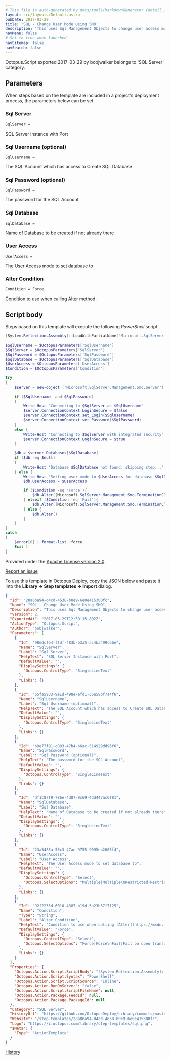 ```yaml
---
# This file is auto-generated by docs/tools/MarkdownGenerator (detail.js)
layout: src/layouts/Default.astro
pubDate: 2017-03-29
title: 'SQL - Change User Mode Using SMO'
description: 'This uses Sql Management Objects to change user access mode.  If the username and password are both empty then it will attempt a trusted connection using integrated security.'
navMenu: false
# Set to true when launched
navSitemap: false
navSearch: false
---
```


Octopus.Script exported 2017-03-29 by bobjwalker belongs to 'SQL Server' category.

## Parameters

When steps based on the template are included in a project's deployment process, the parameters below can be set.


<div class="param">

### Sql Server

`SqlServer = `

SQL Server Instance with Port

</div>
        
<div class="param">

### Sql Username (optional)

`SqlUsername = `

The SQL Account which has access to Create SQL Database

</div>
        
<div class="param">

### Sql Password (optional)

`SqlPassword = `

The password for the SQL Account

</div>
        
<div class="param">

### Sql Database

`SqlDatabase = `

Name of Database to be created if not already there

</div>
        
<div class="param">

### User Access

`UserAccess = `

The User Access mode to set database to

</div>
        
<div class="param">

### Alter Condition

`Condition = Force`

Condition to use when calling [Alter](https://msdn.microsoft.com/en-us/library/ms205110.aspx) method.

</div>
        

## Script body

Steps based on this template will execute the following *PowerShell* script.

```powershell
[System.Reflection.Assembly]::LoadWithPartialName("Microsoft.SqlServer.SMO") | out-null

$SqlUsername = $OctopusParameters['SqlUsername']
$SqlServer = $OctopusParameters['SqlServer']
$SqlPassword = $OctopusParameters['SqlPassword']
$SqlDatabase = $OctopusParameters['SqlDatabase']
$UserAccess = $OctopusParameters['UserAccess']
$Condition = $OctopusParameters['Condition']

try
{    
    $server = new-object ('Microsoft.SqlServer.Management.Smo.Server') $SqlServer
  
    if ($SqlUsername -and $SqlPassword)
    {
        Write-Host "Connecting to $SqlServer as $SqlUsername"
        $server.ConnectionContext.LoginSecure = $false
        $server.ConnectionContext.set_Login($SqlUsername)
        $server.ConnectionContext.set_Password($SqlPassword)      
    } 
    else {
        Write-Host "Connecting to $SqlServer with integrated security"
        $server.ConnectionContext.LoginSecure = $true
    }
    
    $db = $server.Databases[$SqlDatabase]
	if ($db -eq $null)
	{
        Write-Host "Database $SqlDatabase not found, skipping step..."
	} else {
	    Write-Host "Setting user mode to $UserAccess for database $SqlDatabase with condition $Condition"
        $db.UserAccess = $UserAccess

        if ($Condition -eq 'Force'){
            $db.Alter([Microsoft.SqlServer.Management.Smo.TerminationClause]::RollbackTransactionsImmediately)
        } elseif ($Condition -eq 'Fail'){
            $db.Alter([Microsoft.SqlServer.Management.Smo.TerminationClause]::FailOnOpenTransactions)
        } else {
            $db.Alter()
        }
	}
}
catch
{    
    $error[0] | format-list -force
    Exit 1
}
```

Provided under the [Apache License version 2.0](https://github.com/OctopusDeploy/Library/blob/master/LICENSE.txt).

[Report an issue](https://github.com/OctopusDeploy/Library/issues/new?assignees=&labels=&projects=&template=bug-report.yml&title=Issue%20with%20SQL%20-%20Change%20User%20Mode%20Using%20SMO&step-template=SQL%20-%20Change%20User%20Mode%20Using%20SMO)

<div class="get-json">

To use this template in Octopus Deploy, copy the JSON below and paste it into the **Library → Step templates → Import** dialog.

```json
{
  "Id": "28a8ba94-d4cd-4638-b0e9-6e0e415300fc",
  "Name": "SQL - Change User Mode Using SMO",
  "Description": "This uses Sql Management Objects to change user access mode.  If the username and password are both empty then it will attempt a trusted connection using integrated security.",
  "Version": 2,
  "ExportedAt": "2017-03-29T12:50:15.802Z",
  "ActionType": "Octopus.Script",
  "Author": "bobjwalker",
  "Parameters": [
    {
      "Id": "98edcfe4-ffdf-483b-b3a5-ac4ba499cb6e",
      "Name": "SqlServer",
      "Label": "Sql Server",
      "HelpText": "SQL Server Instance with Port",
      "DefaultValue": "",
      "DisplaySettings": {
        "Octopus.ControlType": "SingleLineText"
      },
      "Links": {}
    },
    {
      "Id": "65fa5933-9e1d-498e-afd1-36a58bf7a4f6",
      "Name": "SqlUsername",
      "Label": "Sql Username (optional)",
      "HelpText": "The SQL Account which has access to Create SQL Database",
      "DefaultValue": "",
      "DisplaySettings": {
        "Octopus.ControlType": "SingleLineText"
      },
      "Links": {}
    },
    {
      "Id": "b9e77f91-c083-47b4-b6ac-514929dd96f6",
      "Name": "SqlPassword",
      "Label": "Sql Password (optional)",
      "HelpText": "The password for the SQL Account",
      "DefaultValue": "",
      "DisplaySettings": {
        "Octopus.ControlType": "SingleLineText"
      },
      "Links": {}
    },
    {
      "Id": "df1c87f9-786e-4d87-9c69-4dd447ac6f81",
      "Name": "SqlDatabase",
      "Label": "Sql Database",
      "HelpText": "Name of Database to be created if not already there",
      "DefaultValue": "",
      "DisplaySettings": {
        "Octopus.ControlType": "SingleLineText"
      },
      "Links": {}
    },
    {
      "Id": "23a3485a-56c3-47ae-9755-9095eb2005f4",
      "Name": "UserAccess",
      "Label": "User Access",
      "HelpText": "The User Access mode to set database to",
      "DefaultValue": "",
      "DisplaySettings": {
        "Octopus.ControlType": "Select",
        "Octopus.SelectOptions": "Multiple|Multiple\nRestricted|Restricted\nSingle|Single"
      },
      "Links": {}
    },
    {
      "Id": "92f2235d-6010-4387-b19d-5a23b57f7125",
      "Name": "Condition",
      "Type": "String",
      "Label": "Alter Condition",
      "HelpText": "Condition to use when calling [Alter](https://msdn.microsoft.com/en-us/library/ms205110.aspx) method.",
      "DefaultValue": "Force",
      "DisplaySettings": {
        "Octopus.ControlType": "Select",
        "Octopus.SelectOptions": "Force|Force\nFail|Fail on open transactions\nWait|Wait for no connections"
      },
      "Links": {}
    }
  ],
  "Properties": {
    "Octopus.Action.Script.ScriptBody": "[System.Reflection.Assembly]::LoadWithPartialName(\"Microsoft.SqlServer.SMO\") | out-null\n\n$SqlUsername = $OctopusParameters['SqlUsername']\n$SqlServer = $OctopusParameters['SqlServer']\n$SqlPassword = $OctopusParameters['SqlPassword']\n$SqlDatabase = $OctopusParameters['SqlDatabase']\n$UserAccess = $OctopusParameters['UserAccess']\n$Condition = $OctopusParameters['Condition']\n\ntry\n{    \n    $server = new-object ('Microsoft.SqlServer.Management.Smo.Server') $SqlServer\n  \n    if ($SqlUsername -and $SqlPassword)\n    {\n        Write-Host \"Connecting to $SqlServer as $SqlUsername\"\n        $server.ConnectionContext.LoginSecure = $false\n        $server.ConnectionContext.set_Login($SqlUsername)\n        $server.ConnectionContext.set_Password($SqlPassword)      \n    } \n    else {\n        Write-Host \"Connecting to $SqlServer with integrated security\"\n        $server.ConnectionContext.LoginSecure = $true\n    }\n    \n    $db = $server.Databases[$SqlDatabase]\n\tif ($db -eq $null)\n\t{\n        Write-Host \"Database $SqlDatabase not found, skipping step...\"\n\t} else {\n\t    Write-Host \"Setting user mode to $UserAccess for database $SqlDatabase with condition $Condition\"\n        $db.UserAccess = $UserAccess\n\n        if ($Condition -eq 'Force'){\n            $db.Alter([Microsoft.SqlServer.Management.Smo.TerminationClause]::RollbackTransactionsImmediately)\n        } elseif ($Condition -eq 'Fail'){\n            $db.Alter([Microsoft.SqlServer.Management.Smo.TerminationClause]::FailOnOpenTransactions)\n        } else {\n            $db.Alter()\n        }\n\t}\n}\ncatch\n{    \n    $error[0] | format-list -force\n    Exit 1\n}",
    "Octopus.Action.Script.Syntax": "PowerShell",
    "Octopus.Action.Script.ScriptSource": "Inline",
    "Octopus.Action.RunOnServer": "false",
    "Octopus.Action.Script.ScriptFileName": null,
    "Octopus.Action.Package.FeedId": null,
    "Octopus.Action.Package.PackageId": null
  },
  "Category": "SQL Server",
  "HistoryUrl": "https://github.com/OctopusDeploy/Library/commits/master/step-templates//opt/buildagent/work/75443764cd38076d/step-templates/sql-smo-change-usermode.json",
  "Website": "/step-templates/28a8ba94-d4cd-4638-b0e9-6e0e415300fc",
  "Logo": "https://i.octopus.com/library/step-templates/sql.png",
  "$Meta": {
    "Type": "ActionTemplate"
  }
}
```

[History](https://github.com/OctopusDeploy/Library/commits/master/step-templates/https://github.com/OctopusDeploy/Library/commits/master/step-templates//opt/buildagent/work/75443764cd38076d/step-templates/sql-smo-change-usermode.json)

</div>
